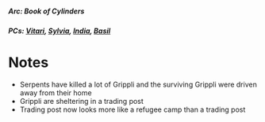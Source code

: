 ##### Arc: Book of Cylinders
##### PCs: [Vitari](PCs/Past/Vitari.md), [Sylvia](PCs/Past/Sylvia.md), [India](PCs/Current/India.md), [Basil](PCs/Past/Basil.md)

# Notes
- Serpents have killed a lot of Grippli and the surviving Grippli were driven away from their home
- Grippli are sheltering in a trading post
- Trading post now looks more like a refugee camp than a trading post